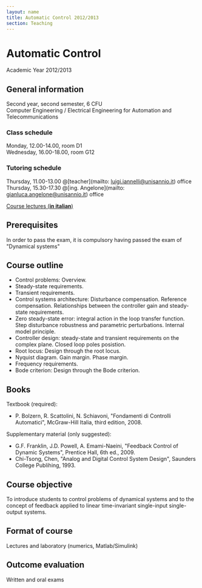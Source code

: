 ```yaml
---
layout: name
title: Automatic Control 2012/2013
section: Teaching
---
```


Automatic Control
====================

Academic Year 2012/2013


General information
----------------------

Second year, second semester, 6 CFU  
Computer Engineering / Electrical Engineering for Automation and Telecommunications 

### **Class schedule**  
Monday, 12.00-14.00, room D1  
Wednesday, 16.00-18.00, room G12  

### **Tutoring schedule**  
Thursday, 11.00-13.00 @[teacher](mailto: luigi.iannelli@unisannio.it) office  
Thursday, 15.30-17.30 @[ing. Angelone](mailto: gianluca.angelone@unisannio.it) office  

[Course lectures (**in italian**)](http://www.ing.unisannio.it/iannelli/_newsite/teaching/2012-CA/CA-2012-cpn)


Prerequisites
--------------
In order to pass the exam, it is compulsory having passed the exam of "Dynamical systems"


Course outline
--------------

- Control problems: Overview. 
- Steady-state requirements. 
- Transient requirements. 
- Control systems architecture: Disturbance compensation. Reference compensation. Relationships between the controller gain and steady-state requirements.
- Zero steady-state error: integral action in the loop transfer function. Step disturbance robustness and parametric perturbations. Internal model principle.
- Controller design: steady-state and transient requirements on the complex plane. Closed loop poles posistion.
- Root locus: Design through the root locus.
- Nyquist diagram. Gain margin. Phase margin.
- Frequency requirements.
- Bode criterion: Design through the Bode criterion.

Books
------

Textbook (required):  
- P. Bolzern, R. Scattolini, N. Schiavoni, "Fondamenti di Controlli Automatici", McGraw-Hill Italia, third edition, 2008.

Supplementary material (only suggested):  
- G.F. Franklin, J.D. Powell, A. Emami-Naeini, "Feedback Control of Dynamic Systems", Prentice Hall, 6th ed., 2009.  
- Chi-Tsong, Chen, "Analog and Digital Control System Design", Saunders College Publihing, 1993.

Course objective
----------------

To introduce students to control problems of dynamical systems and to the concept of feedback applied to linear time-invariant single-input single-output systems.

Format of course
-----------------

Lectures and laboratory (numerics, Matlab/Simulink)

Outcome evaluation
-------------------

Written and oral exams
